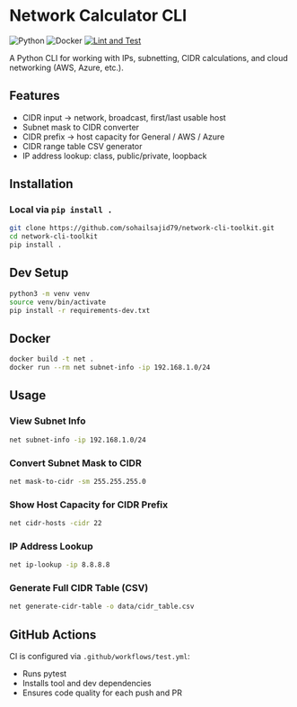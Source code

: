 # Network Calculator CLI

![Python](https://img.shields.io/badge/python-3.11%2B-blue?logo=python)
![Docker](https://img.shields.io/badge/docker-ready-blue?logo=docker)
[![Lint and Test](https://github.com/sohailsajid79/network-cli-toolkit/actions/workflows/lint-test.yml/badge.svg)](https://github.com/sohailsajid79/network-cli-toolkit/actions/workflows/lint-test.yml)

A Python CLI for working with IPs, subnetting, CIDR calculations, and cloud networking (AWS, Azure, etc.).

## Features
- CIDR input → network, broadcast, first/last usable host
- Subnet mask to CIDR converter
- CIDR prefix → host capacity for General / AWS / Azure
- CIDR range table CSV generator
- IP address lookup: class, public/private, loopback

## Installation
### Local via `pip install .`
```bash
git clone https://github.com/sohailsajid79/network-cli-toolkit.git
cd network-cli-toolkit
pip install .
```

## Dev Setup
```bash
python3 -m venv venv
source venv/bin/activate
pip install -r requirements-dev.txt
```

## Docker
```bash
docker build -t net .
docker run --rm net subnet-info -ip 192.168.1.0/24
```

## Usage
### View Subnet Info
```bash
net subnet-info -ip 192.168.1.0/24
```

### Convert Subnet Mask to CIDR
```bash
net mask-to-cidr -sm 255.255.255.0
```

### Show Host Capacity for CIDR Prefix
```bash
net cidr-hosts -cidr 22
```

### IP Address Lookup
```bash
net ip-lookup -ip 8.8.8.8
```

### Generate Full CIDR Table (CSV)
```bash
net generate-cidr-table -o data/cidr_table.csv
```

## GitHub Actions
CI is configured via `.github/workflows/test.yml`:
- Runs pytest
- Installs tool and dev dependencies
- Ensures code quality for each push and PR
